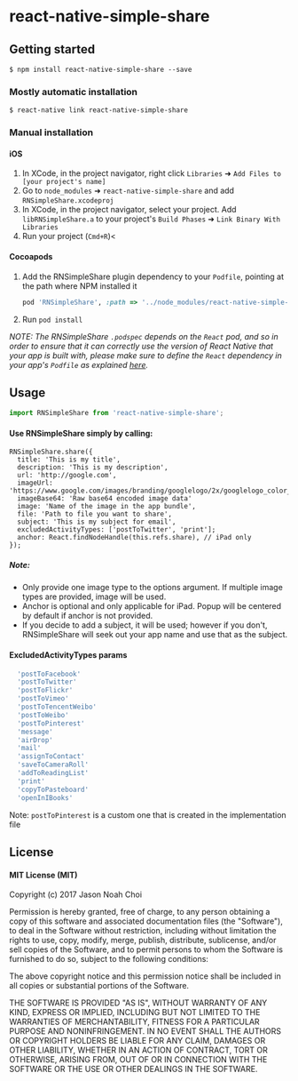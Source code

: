 
# react-native-simple-share

## Getting started

`$ npm install react-native-simple-share --save`

### Mostly automatic installation

`$ react-native link react-native-simple-share`

### Manual installation


#### iOS

1. In XCode, in the project navigator, right click `Libraries` ➜ `Add Files to [your project's name]`
2. Go to `node_modules` ➜ `react-native-simple-share` and add `RNSimpleShare.xcodeproj`
3. In XCode, in the project navigator, select your project. Add `libRNSimpleShare.a` to your project's `Build Phases` ➜ `Link Binary With Libraries`
4. Run your project (`Cmd+R`)<

#### Cocoapods

1. Add the RNSimpleShare plugin dependency to your `Podfile`, pointing at the path where NPM installed it

    ```ruby
    pod 'RNSimpleShare', :path => '../node_modules/react-native-simple-share'
    ```

2. Run `pod install`

*NOTE: The RNSimpleShare `.podspec` depends on the `React` pod, and so in order to ensure that it can correctly use the version of React Native that your app is built with, please make sure to define the `React` dependency in your app's `Podfile` as explained [here](https://facebook.github.io/react-native/docs/integration-with-existing-apps.html#podfile).*

## Usage
```javascript
import RNSimpleShare from 'react-native-simple-share';
```

#### Use RNSimpleShare simply by calling:

    RNSimpleShare.share({
      title: 'This is my title',
      description: 'This is my description',
      url: 'http://google.com',
      imageUrl: 'https://www.google.com/images/branding/googlelogo/2x/googlelogo_color_272x92dp.png',
      imageBase64: 'Raw base64 encoded image data'
      image: 'Name of the image in the app bundle',
      file: 'Path to file you want to share',
      subject: 'This is my subject for email', 
      excludedActivityTypes: ['postToTwitter', 'print'];
      anchor: React.findNodeHandle(this.refs.share), // iPad only
    });

##### Note:
- Only provide one image type to the options argument. If multiple image types are provided, image will be used.
- Anchor is optional and only applicable for iPad. Popup will be centered by default if anchor is not provided.
- If you decide to add a subject, it will be used; however if you don't, RNSimpleShare will seek out your app name and use that as the subject.

#### ExcludedActivityTypes params
```javascript
  'postToFacebook'
  'postToTwitter'
  'postToFlickr'   
  'postToVimeo'     
  'postToTencentWeibo' 
  'postToWeibo'        
  'postToPinterest'
  'message' 
  'airDrop'
  'mail'             
  'assignToContact'  
  'saveToCameraRoll'  
  'addToReadingList'
  'print'           
  'copyToPasteboard'
  'openInIBooks'
```

Note: `postToPinterest` is a custom one that is created in the implementation file

## License

#### MIT License (MIT)

Copyright (c) 2017 Jason Noah Choi

Permission is hereby granted, free of charge, to any person obtaining a copy
of this software and associated documentation files (the "Software"), to deal
in the Software without restriction, including without limitation the rights
to use, copy, modify, merge, publish, distribute, sublicense, and/or sell
copies of the Software, and to permit persons to whom the Software is
furnished to do so, subject to the following conditions:

The above copyright notice and this permission notice shall be included in all
copies or substantial portions of the Software.

THE SOFTWARE IS PROVIDED "AS IS", WITHOUT WARRANTY OF ANY KIND, EXPRESS OR
IMPLIED, INCLUDING BUT NOT LIMITED TO THE WARRANTIES OF MERCHANTABILITY,
FITNESS FOR A PARTICULAR PURPOSE AND NONINFRINGEMENT. IN NO EVENT SHALL THE
AUTHORS OR COPYRIGHT HOLDERS BE LIABLE FOR ANY CLAIM, DAMAGES OR OTHER
LIABILITY, WHETHER IN AN ACTION OF CONTRACT, TORT OR OTHERWISE, ARISING FROM,
OUT OF OR IN CONNECTION WITH THE SOFTWARE OR THE USE OR OTHER DEALINGS IN THE
SOFTWARE.

